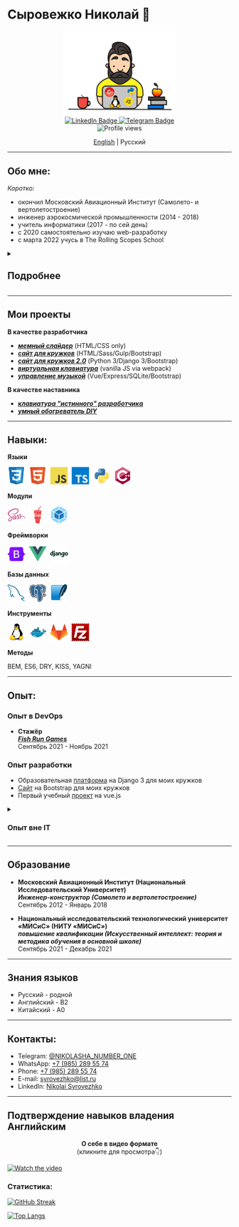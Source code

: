 # Сыровежко Николай 👋

<div class="header" align="center">
	<img src="./syrovezhko.gif" alt="test" width="255">
	<div id="badges">
    <a href="https://www.linkedin.com/in/nikolai-syrovezhko">
      <img src="https://img.shields.io/badge/LinkedIn-blue?style=for-the-badge&logo=linkedin&logoColor=white" alt="LinkedIn Badge"/>
    </a>
    <a href="https://telegram.me/NIKOLASHA_NUMBER_ONE">
      <img src="https://img.shields.io/badge/Telegram-2CA5E0?style=for-the-badge&logo=telegram&logoColor=white" alt="Telegram Badge"/>
    </a>
  </div>
  <img src="https://komarev.com/ghpvc/?username=syrovezhko&style=flat-square&color=blue" alt="Profile views"/>
</div>

<p align="center"><a href="https://github.com/syrovezhko">English</a> | Русский</p>


---

## Обо мне:

*Коротко:*

- окончил Московский Авиационный Институт (Самолето- и вертолетостроение)
- инженер аэрокосмической промышленности (2014 - 2018)
- учитель информатики (2017 - по сей день)
- с 2020 самостоятельно изучаю web-разработку
- с марта 2022 учусь в The Rolling Scopes School

<details>
<summary>

## Подробнее

</summary>
Меня зовут Николай. Я junior frontend developer.

![Relative date](https://img.shields.io/date/761166000?label=%D0%AF%20%D1%80%D0%BE%D0%B4%D0%B8%D0%BB%D1%81%D1%8F&logo=%D0%BF%D1%80%D0%BE%D0%BB&style=plastic)

В 2018 г я закончил Московский Авиационный Институт по профессии инженер по самолето - и вертолетостроению. Я работал по профессии со студенчества. 

После 3х лет работы в промышленности сменил сферу деятельности, стал учителем. Сделать первые шаги в этом направлении меня пригласил научный руководитель.

Звучит странно, не так ли? Зачем нанимать инженера на роль учителя? Ответ прост - каждая московская школа нуждается в инженере с безумными идеями и способностью к преподаванию. Моя задача - придумать инженерный проект и реализовать его с командой школьников. 

Работа в школе дала мне возможность попробовать многие IT направления. Я изучил основы Python и C++.  Научился работать с Arduino и программировать микроконтроллеры через SPI-интерфейс. Попробовал себя в роли DevOps, FrontEND и BackEND разработчиков. Создавал [IoT](https://grabcad.com/library/convector-patriot-pt-c-15-x-v41-1), [hardware&software](https://github.com/syrovezhko/developer-keyboard)  проекты. Школа дала мне возможность выбрать то, что приносит максимум удовольствия. Да, это frontend. 

Я начал с того, что сделал сайт для своих кружков. Это был простой [многостраничник](https://syrovezhko.github.io/bootstrap_4_test) на Bootstrap с ручным обновлением данных. В разработке использовал SASS в связке с Gulp.

На текущий учебный год (2021-2022) я подготовил сайт с использованием Django 3. Я задумывал это как частный бизнес. Однако, проект провалился на старте из-за ошибок в  маркетинге. Тем не менее, вы все равно можете взглянуть на [проект](https://github.com/syrovezhko/platform).


По рекомендации знакомого синьер-разработчика [Владислава Хорева](https://www.linkedin.com/in/vladislav-khorev-63a84450) из Luxoft Russia, я начал осваивать Vue.js и сделал свое первое FullStack веб-приложение. Я использовал Vue.js, Express.js, SqLite DB. Как и с другими проектами, [можете взглянуть](https://syrovezhko.github.io/tab-tracker/client/dist).

Ранее я помогал ему с бекапом GitLab. Это была моя  DevOps-стажировка. Её целью были поднятие Ubuntu-сервера и развертывание на нем GitLab бекапа. Бекап был сделан в устаревшей 8.15.2 версии. Что бы его распаковать, необходимо было использовать версию GitLab не старше 9-ой. Это стало проблемой: на официальном сайте не было версии младше чем 13.12. Но я нашел выход из положения - Docker контейнер. Распаковав контейнер, я накатил бекап и начал обновлять систему шаг за шагом. Машина была в базовой конфигурации. Обновление заняло несколько дней. Под конец, я сделал бекап в последней версии GitLab и отправил его на Amazon облако.

Во время работы, мы приняли решение, что Gitea лучше подходит для задач хранения закрытых репозиториев. По этому, следующей задачей стало поднятие нового Ubuntu-сервера, установка и настройка Gitea, а так же миграция репозиториев из GitLab в Gitea. Это было гораздо проще: инструкции из официальной документации + [скрипт](https://github.com/h44z/gitlab_to_gitea) на python.

В итоге, я сделал бекап Gitea, как и в прошлый раз, закинул его на Amazon облако и снес обе системы. [Владислав](https://www.linkedin.com/in/vladislav-khorev-63a84450) удалил все машины и дал доступ к новой, где я уже по-нормальному установил Gitea и накатил бекап.

В тот момент наткнулся на  The Rolling Scopes School. Думаю, это лучшая возможность для моего самообразования. Проект улучшает и укрепляет мои знания день ото дня. Уверен, что готов к новым испытаниям и проектам

Вот такая история.

Спасибо за внимание!

</details>

---

## Мои проекты
**В качестве разработчика**
- ***[мемный слайдер](https://syrovezhko.github.io/cssMemSlider/cssMemSlider/index.html)*** (HTML/CSS only)
- ***[сайт для кружков](https://syrovezhko.github.io/bootstrap_4_test/)*** (HTML/Sass/Gulp/Bootstrap)
- ***[сайт для кружков 2.0](https://github.com/syrovezhko/platform)*** (Python 3/Django 3/Bootstrap)
- ***[виртуальная клавиатура](https://syrovezhko.github.io/virtual-keyboard/dist/)*** (vanilla JS via webpack)
- ***[управление музыкой](https://github.com/syrovezhko/tab-tracker)*** (Vue/Express/SQLite/Bootstrap)

**В качестве наставника**

- ***[клавиатура "истинного" разработчика](https://github.com/syrovezhko/developer-keyboard)***
- ***[умный обогреватель DIY](https://grabcad.com/library/convector-patriot-pt-c-15-x-v41-1)***

---

## Навыки:
**Языки**
<div>
<img src="https://raw.githubusercontent.com/devicons/devicon/2ae2a900d2f041da66e950e4d48052658d850630/icons/css3/css3-original.svg"  title="CSS3" alt="CSS" width="40" height="40"/>&nbsp;
<img src="https://github.com/devicons/devicon/blob/master/icons/html5/html5-original.svg" title="HTML5" alt="HTML" width="40" height="40"/>&nbsp;
<img src="https://github.com/devicons/devicon/blob/master/icons/javascript/javascript-original.svg" title="JavaScript" alt="JavaScript" width="40" height="40"/>&nbsp;
<img src="https://github.com/devicons/devicon/blob/master/icons/typescript/typescript-original.svg" title="TypeScript" alt="TypeScript" width="40" height="40"/>&nbsp;
<img src="https://raw.githubusercontent.com/devicons/devicon/2ae2a900d2f041da66e950e4d48052658d850630/icons/python/python-original.svg" title="Python" alt="Python" width="40" height="40"/>&nbsp;
<img src="https://github.com/devicons/devicon/blob/master/icons/cplusplus/cplusplus-original.svg" title="cplusplus" alt="cplusplus" width="40" height="40"/>&nbsp;
</div>

**Модули**
<div>
<img src="https://github.com/devicons/devicon/blob/master/icons/sass/sass-original.svg" title="sass" alt="sass" width="40" height="40"/>&nbsp;
<img src="https://github.com/devicons/devicon/blob/master/icons/gulp/gulp-plain.svg" title="gulp" alt="gulp" width="40" height="40"/>&nbsp;
<img src="https://github.com/devicons/devicon/blob/master/icons/webpack/webpack-original.svg" title="webpack" alt="webpack" width="40" height="40"/>&nbsp;
</div>

**Фреймворки**

<div>
<img src="https://github.com/devicons/devicon/blob/master/icons/bootstrap/bootstrap-original.svg" title="bootstrap" alt="bootstrap" width="40" height="40"/>&nbsp;
<img src="https://github.com/devicons/devicon/blob/master/icons/vuejs/vuejs-original.svg" title="vuejs" alt="vuejs" width="40" height="40"/>&nbsp;
<img src="https://github.com/devicons/devicon/blob/master/icons/django/django-plain-wordmark.svg" title="django" alt="django" width="40" height="40"/>&nbsp;
</div>

**Базы данных**

<div>
<img src="https://github.com/devicons/devicon/blob/master/icons/mysql/mysql-original.svg" title="mysql" alt="mysql" width="40" height="40"/>&nbsp;
<img src="https://github.com/devicons/devicon/blob/master/icons/postgresql/postgresql-original.svg" title="postgresql" alt="postgresql" width="40" height="40"/>&nbsp;
<img src="https://github.com/devicons/devicon/blob/master/icons/sqlite/sqlite-original.svg" title="sqlite" alt="sqlite" width="40" height="40"/>&nbsp;
</div>

**Инструменты**

<div>
<img src="https://github.com/devicons/devicon/blob/master/icons/linux/linux-original.svg" title="linux" alt="linux" width="40" height="40"/>&nbsp;
<img src="https://github.com/devicons/devicon/blob/master/icons/docker/docker-original.svg" title="docker" alt="docker" width="40" height="40"/>&nbsp;
<img src="https://github.com/devicons/devicon/blob/master/icons/gitlab/gitlab-original.svg" title="gitlab" alt="gitlab" width="40" height="40"/>&nbsp;
<img src="https://github.com/devicons/devicon/blob/master/icons/filezilla/filezilla-plain.svg" title="filezilla" alt="filezilla" width="40" height="40"/>&nbsp;
</div>

**Методы**

BEM, ES6, DRY, KISS, YAGNI

---

## Опыт:

### Опыт в DevOps
* **Стажёр**  
***[Fish Run Games](https://www.linkedin.com/in/vladislav-khorev-63a84450)***  
Сентябрь 2021 - Ноябрь 2021

### Опыт разработки
* Образовательная [платформа](https://github.com/syrovezhko/platform) на Django 3 для моих кружков
* [Сайт](https://github.com/syrovezhko/bootstrap_4_test) на Bootstrap для моих кружков
* Первый учебный [проект](https://github.com/syrovezhko/tab-tracker) на vue.js

<details>
<summary>

### Опыт вне IT

</summary>

* **Преподаватель информатики и инженерного дела**  
***Школа №1288, Москва***  
Сентябрь 2019 - По сей день

* **Преподаватель робототехники**  
***ГБОУ ДО ЦДТ "Строгино"***  
Сентябрь 2017 - Сентябрь 2019

* **Инженер-конструктор**  
***Авиационный Комплекс им. С.В. Ильюшина***  
Ноябрь 2016 - Сентябрь 2018

* **Техник-конструктор**  
***RUSSIAN AIRCRAFT CORPORATION MiG***  
Dec 2014 - Ноябрь 2015

* **Техник-конструктор**  
***JSC “Saturn”***  
Июль 2014 - Август 2014

</details>

---

## Образование

* **Московский Авиационный Институт (Национальный Исследовательский Университет)**  
***Инженер-конструктор (Самолето и вертолетостроение)***  
Сентябрь 2012 - Январь 2018

* **Национальный исследовательский технологический университет «МИСиС»
(НИТУ «МИСиС»)**  
***повышение квалификации (Искусственный интеллект: теория и методика обучения в основной школе)***  
Сентябрь 2021 - Декабрь 2021

---

## Знания языков

* Русский - родной
* Английский - B2
* Китайский - A0

---

## Контакты:
* Telegram: [@NIKOLASHA_NUMBER_ONE](https://t.me/NIKOLASHA_NUMBER_ONE)
* WhatsApp: [+7 (985) 289 55 74](https://wa.me/79852895574)
* Phone: [+7 (985) 289 55 74](tel:+79852895574)
* E-mail: [syrovezhko@list.ru](mailto:syrovezhko@list.ru)
* LinkedIn: [Nikolai Syrovezhko](https://www.linkedin.com/in/nikolai-syrovezhko/)

---

## Подтверждение навыков владения Английским

<p align="center"><b>О себе в видео формате</b><br>(кликните для просмотра👇)</p>

[![Watch the video](https://img.youtube.com/vi/f7AcK2fRkig/maxresdefault.jpg)](https://youtu.be/f7AcK2fRkig)

### Статистика:


[![GitHub Streak](http://github-readme-streak-stats.herokuapp.com?user=syrovezhko&theme=dark&background=000000)](https://git.io/streak-stats)

[![Top Langs](https://github-readme-stats.vercel.app/api/top-langs/?username=syrovezhko&layout=compact&theme=vision-friendly-dark)](https://github.com/anuraghazra/github-readme-stats)